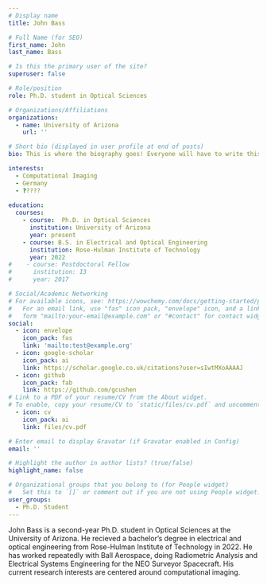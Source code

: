 ```yaml
---
# Display name
title: John Bass

# Full Name (for SEO)
first_name: John
last_name: Bass

# Is this the primary user of the site?
superuser: false

# Role/position
role: Ph.D. student in Optical Sciences

# Organizations/Affiliations
organizations:
  - name: University of Arizona
    url: ''

# Short bio (displayed in user profile at end of posts)
bio: This is where the biography goes! Everyone will have to write this.

interests:
  - Computational Imaging
  - Germany
  - ????? 
  
education:
  courses:
    - course:  Ph.D. in Optical Sciences
      institution: University of Arizona
      year: present
    - course: B.S. in Electrical and Optical Engineering
      institution: Rose-Hulman Institute of Technology
      year: 2022
#    - course: Postdoctoral Fellow
#      institution: I3
#      year: 2017

# Social/Academic Networking
# For available icons, see: https://wowchemy.com/docs/getting-started/page-builder/#icons
#   For an email link, use "fas" icon pack, "envelope" icon, and a link in the
#   form "mailto:your-email@example.com" or "#contact" for contact widget.
social:
  - icon: envelope
    icon_pack: fas
    link: 'mailto:test@example.org'
  - icon: google-scholar
    icon_pack: ai
    link: https://scholar.google.co.uk/citations?user=sIwtMXoAAAAJ
  - icon: github
    icon_pack: fab
    link: https://github.com/gcushen
# Link to a PDF of your resume/CV from the About widget.
# To enable, copy your resume/CV to `static/files/cv.pdf` and uncomment the lines below.
  - icon: cv
    icon_pack: ai
    link: files/cv.pdf

# Enter email to display Gravatar (if Gravatar enabled in Config)
email: ''

# Highlight the author in author lists? (true/false)
highlight_name: false

# Organizational groups that you belong to (for People widget)
#   Set this to `[]` or comment out if you are not using People widget.
user_groups:
  - Ph.D. Student
---
```


John Bass is a second-year Ph.D. student in Optical Sciences at the University of Arizona. He recieved a bachelor’s degree in electrical and optical engineering from Rose-Hulman Institute of Technology in 2022. He has worked repeatedly with Ball Aerospace, doing Radiometric Analysis and Electrical Systems Engineering for the NEO Surveyor Spacecraft. His current research interests are centered around computational imaging.



